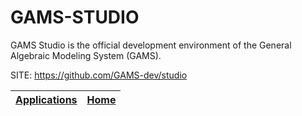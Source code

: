 # GAMS-STUDIO
 
 GAMS Studio is the official development environment of the General Algebraic Modeling System (GAMS).
 
 SITE: https://github.com/GAMS-dev/studio

 | [Applications](https://portable-linux-apps.github.io/apps.html) | [Home](https://portable-linux-apps.github.io)
 | --- | --- |
